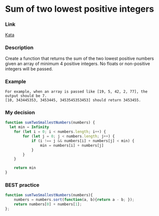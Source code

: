 # Sum of two lowest positive integers

### Link

[Kata](https://www.codewars.com/kata/558fc85d8fd1938afb000014/train/javascript)

### Description
Create a function that returns the sum of the two lowest positive numbers given an array of minimum 4 positive integers. No floats or non-positive integers will be passed.


### Example

``` 
For example, when an array is passed like [19, 5, 42, 2, 77], the output should be 7.
[10, 343445353, 3453445, 3453545353453] should return 3453455.
```


### My decision

```javascript
function sumTwoSmallestNumbers(numbers) {  
  let min = Infinity
    for (let i = 0; i < numbers.length; i++) {
        for (let j = 0; j < numbers.length; j++) {
            if (i !== j && numbers[i] + numbers[j] < min) {
                min = numbers[i] + numbers[j]
            }
        }
    }

    return min
}
```

### BEST practice

```javascript
function sumTwoSmallestNumbers(numbers){
    numbers = numbers.sort(function(a, b){return a - b; });
    return numbers[0] + numbers[1];
};  
```
